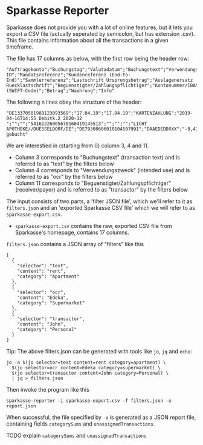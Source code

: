 # Sparkasse Reporter

Sparkasse does not provide you with a lot of online features, but it lets you
export a CSV file (actually seperated by semicolon, but has extension .csv).
This file contains information about all the transactions in a given timeframe.

The file has 17 columns as below, with the first row being the header row:

```
"Auftragskonto";"Buchungstag";"Valutadatum";"Buchungstext";"Verwendungszweck";"Glaeubiger ID";"Mandatsreferenz";"Kundenreferenz (End-to-End)";"Sammlerreferenz";"Lastschrift Ursprungsbetrag";"Auslagenersatz Ruecklastschrift";"Beguenstigter/Zahlungspflichtiger";"Kontonummer/IBAN";"BIC (SWIFT-Code)";"Betrag";"Waehrung";"Info"
```

The following n lines obey the structure of the header:

```
"DE13370501980123093569";"17.04.19";"17.04.19";"KARTENZAHLUNG";"2019-04-16T14:55 Debitk.2 2020-12 ";"";"";"54161226005670160419145513";"";"";"";"LICHT APOTHEKE//DUESSELDORF/DE";"DE79300606010104507991";"DAAEDEDDXXX";"-9,47";"EUR";"Umsatz gebucht"
```
We are interestied in (starting from 0) column 3, 4 and 11.
* Column 3 corresponds to "Buchungstext" (transaction text) and is referred to
  as "text" by the filters below
* Column 4 corresponds to "Verwendungszweck" (intended use) and is referred to
  as "ocr" by the filters below
* Column 11 corresponds to "Beguenstigter/Zahlungspflichtiger" (receiver/payer)
  and is referred to as "transactor" by the filters below


The input consists of two parts, a 'filter JSON file', which we'll refer to it as
`filters.json` and an 'exported Sparkasse CSV file' which we will refer to as
`sparkasse-export.csv`.

* `sparkasse-export.csv` contains the raw, exported CSV file from Sparkasse's
  homepage, contains 17 columns.


`filters.json` contains a JSON array of "filters" like this
```
[
  {
    "selector": "text",
    "content": "rent",
    "category": "Apartment"
  },
  {
    "selector": "ocr",
    "content": "Edeka",
    "category": "Supermarket"
  },
  {
    "selector": "transactor",
    "content": "John",
    "category": "Personal"
  }
]
```

Tip: The above filters.json can be generated with tools like `jo`, `jq` and `echo`:
```
jo -a $(jo selector=text content=rent category=apartment) \
  $(jo selector=ocr content=Edeka category=supermarket) \
  $(jo selector=transactor content=John category=Personal) \
  | jq > filters.json
```

Then invoke the program like this
```
sparkasse-reporter -i sparkasse-export.csv -f filters.json -o report.json
```

When successful, the file specified by `-o` is generated as a JSON report file,
containing fields `categorySums` and `unassignedTransactions`.

TODO explain `categorySums` and `unassignedTransactions`

